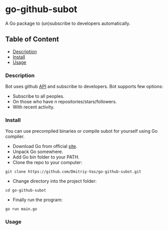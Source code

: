 # go-github-subot

A Go package to (un)subscribe to developers automatically.

## Table of Content

+ [Description](https://github.com/Dmitriy-Vas/go-github-subot#Description)
+ [Install](https://github.com/Dmitriy-Vas/go-github-subot#Install)
+ [Usage](https://github.com/Dmitriy-Vas/go-github-subot#Usage)

### Description
Bot uses github [API](https://developer.github.com/v3/users/followers/) and subscribe to developers. Bot supports few options:

+ Subscribe to all peoples.
+ On those who have *n* repositories/stars/followers.
+ With recent activity.

### Install
You can use precompiled binaries or compile subot for yourself using Go compiler.

+ Download Go from official [site](https://golang.org/).
+ Unpack Go somewhere.
+ Add Go bin folder to your PATH.
+ Clone the repo to your computer:

```
git clone https://github.com/Dmitriy-Vas/go-github-subot.git
```

+ Change directory into the project folder:

```
cd go-github-subot
```

+ Finally run the program:

```
go run main.go
```

### Usage
